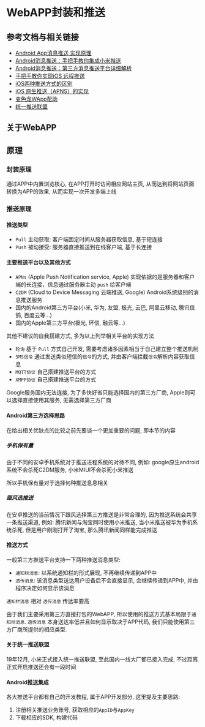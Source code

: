 # WebAPP封装和推送

## 参考文档与相关链接

* [Android App消息推送 实现原理](https://blog.csdn.net/u012232736/article/details/80315295)
* [Android消息推送：手把手教你集成小米推送](https://www.jianshu.com/p/b1134bebc2d4)
* [Android消息推送：第三方消息推送平台详细解析](https://www.jianshu.com/p/d77eaca4e52a)
* [手把手教你实现iOS 远程推送](https://www.jianshu.com/p/2c8cf1ccf625)
* [iOS两种推送方式的区别](https://www.jianshu.com/p/7c9678704ae2)
* [iOS 原生推送（APNS）的实现](https://www.cnblogs.com/yxb-123/p/9900780.html)
* [变色龙WApp帮助](https://www.kancloud.cn/bslapp/wapp/1007582)
* [统一推送联盟](http://chinaupa.com/)

## 关于WebAPP

## 原理

### 封装原理

通过APP中内置浏览核心, 在APP打开时访问相应网站主页, 从而达到将网站页面转换为APP的效果, 从而实现一次开发多端上线

### 推送原理

#### 推送类型

* `Pull` 主动获取: 客户端固定时间从服务器获取信息, 基于短连接
* `Push` 被动接受: 服务器直接推送到在线客户端, 基于长连接

#### 主要推送平台以及其他方式

* `APNs` (Apple Push Notification service, Apple) 实现依据的是服务器和客户端的长连接，信息通过服务器主动 `push` 给客户端
* `C2DM` (Cloud to Device Messaging 云端推送, Google) Android系统级别的消息推送服务
* 国内的Android第三方平台(小米, 华为, 友盟, 极光, 云巴, 阿里云移动, 腾讯信鸽, 百度云等...)
* 国内的Apple第三方平台(极光, 环信, 融云等...)

其他不建议的自我搭建方式, 多为以上列举相关平台的实现方法

* `轮询` 基于 `Pull` 方式自己开发, 需要考虑诸多因素相当于自己建立整个推送机制
* `SMS信令` 通过发送类似短信的`信令`的方式, 并由客户端拦截`信令`解析内容获取信息
* `MQTT协议` 自己搭建推送平台的方式
* `XMPP协议` 自己搭建推送平台的方式

Google服务国内无法连接, 为了多快好省只能选择国内的第三方厂商, Apple则可以选择直接使用其服务, 无需选择第三方厂商

#### Android第三方选择思路

在给出相关优缺点的比较之前先要谈一个更加重要的问题, 即本节的内容

##### 手机保有量

由于不同的安卓手机系统对于推送进程系统的对待不同, 例如: google原生android系统不会杀死C2DM服务, 小米MIUI不会杀死小米推送

所以手机保有量对于选择何种推送息息相关

##### 跟风选推送

在安卓推送的当前情况下跟风选择第三方推送是非常合理的, 因为推送系统会共享一条推送渠道, 例如: 腾讯新闻与淘宝同时使用小米推送, 当小米推送被华为手机系统杀死, 但是用户刚刚打开了淘宝, 那么腾讯新闻同样能完成推送

#### 推送方式

一般第三方推送平台支持一下两种推送消息类型:

* `通知栏消息`: 以系统通知栏的形式展现, 不再继续传递到APP中
* `透传消息`: 该消息类型送达用户设备后不会直接显示, 会继续传递到APP中, 并由程序决定如何显示该消息

`通知栏消息` 相对 `透传消息` 传达率要高

由于我们主要采用第三方直接打包的WebAPP, 所以使用的推送方式基本局限于`通知栏消息`. `透传消息` 本身送达率低并且如何显示取决于APP代码, 我们只能使用第三方厂商所提供的相应类型.

#### 关于统一推送联盟

19年12月, 小米正式接入统一推送联盟, 至此国内一线大厂都已接入完成, 不过距离正式开启推送还会有一段时间

#### Android推送集成

各大推送平台都有自己的开发教程, 属于APP开发部分, 这里提及主要思路:

1. 注册相关推送业务账号, 获取相应的`AppID`与`AppKey`
2. 下载相应的SDK, 构建代码
